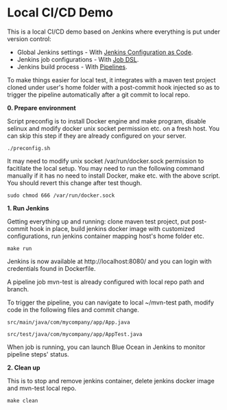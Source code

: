 # Local CI/CD Demo

This is a local CI/CD demo based on Jenkins where everything is put under version control:

 * Global Jenkins settings - With [Jenkins Configuration as Code](https://jenkins.io/projects/jcasc/).
 * Jenkins job configurations - With [Job DSL](https://github.com/jenkinsci/job-dsl-plugin/wiki).
 * Jenkins build process - With [Pipelines](https://jenkins.io/doc/book/pipeline/).

To make things easier for local test, it integrates with a maven test project cloned under user's home folder with a post-commit hook injected so as to trigger the pipeline automatically after a git commit to local repo.



**0. Prepare environment**

Script preconfig is to install Docker engine and make program, disable selinux and modify docker unix socket permission etc. on a fresh host. You can skip this step if they are already configured on your server.
```
./preconfig.sh 
```

It may need to modify unix socket /var/run/docker.sock permission to facitilate the local setup. You may need to run the following command manually if it has no need to install Docker, make etc. with the above script. You should revert this change after test though.
```
sudo chmod 666 /var/run/docker.sock
```



**1. Run Jenkins**

Getting everything up and running: clone maven test project, put post-commit hook in place, build jenkins docker image with customized configurations, run jenkins container mapping host's home folder etc. 
```
make run
```

Jenkins is now available at http://localhost:8080/ and you can login with credentials found in Dockerfile.

A pipeline job mvn-test is already configured with local repo path and branch.

To trigger the pipeline, you can navigate to local ~/mvn-test path, modify code in the following files and commit change.
```
src/main/java/com/mycompany/app/App.java

src/test/java/com/mycompany/app/AppTest.java
```

When job is running, you can launch Blue Ocean in Jenkins to monitor pipeline steps' status.



**2. Clean up**

This is to stop and remove jenkins container, delete jenkins docker image and mvn-test local repo.
```
make clean
```

